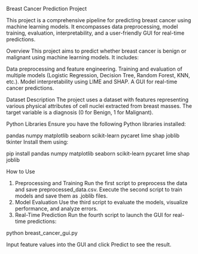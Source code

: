 Breast Cancer Prediction Project

This project is a comprehensive pipeline for predicting breast cancer using machine learning models. It encompasses data preprocessing, model training, evaluation, interpretability, and a user-friendly GUI for real-time predictions.

Overview
This project aims to predict whether breast cancer is benign or malignant using machine learning models. It includes:

Data preprocessing and feature engineering.
Training and evaluation of multiple models (Logistic Regression, Decision Tree, Random Forest, KNN, etc.).
Model interpretability using LIME and SHAP.
A GUI for real-time cancer predictions.

Dataset Description
The project uses a dataset with features representing various physical attributes of cell nuclei extracted from breast masses. The target variable is a diagnosis (0 for Benign, 1 for Malignant).

Python Libraries
Ensure you have the following Python libraries installed:

pandas
numpy
matplotlib
seaborn
scikit-learn
pycaret
lime
shap
joblib
tkinter
Install them using:

pip install pandas numpy matplotlib seaborn scikit-learn pycaret lime shap joblib

How to Use
1. Preprocessing and Training
Run the first script to preprocess the data and save preprocessed_data.csv.
Execute the second script to train models and save them as .joblib files.
2. Model Evaluation
Use the third script to evaluate the models, visualize performance, and analyze errors.
3. Real-Time Prediction
Run the fourth script to launch the GUI for real-time predictions:

python breast_cancer_gui.py

Input feature values into the GUI and click Predict to see the result.
